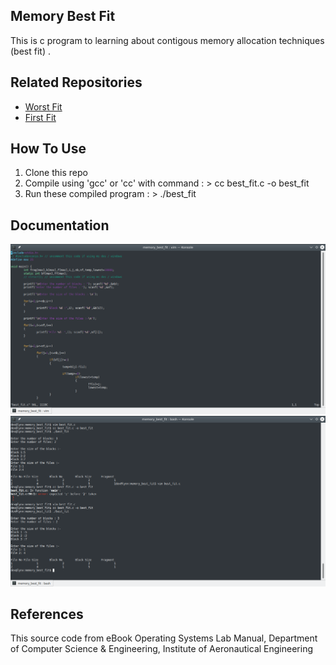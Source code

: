 Memory Best Fit
-----------------------

This is c program to learning about contigous memory allocation techniques (best fit) .


## Related Repositories
* [Worst Fit](https://github.com/ibnuhalimm/memory-worst-fit "Worst Fit")
* [First Fit](https://github.com/ibnuhalimm/memory-first-fit "First Fit")


## How To Use
1. Clone this repo
2. Compile using 'gcc' or 'cc' with command : > cc best_fit.c -o best_fit
3. Run these compiled program : > ./best_fit

## Documentation
![alt text](https://github.com/ibnuhalimm/memory-best-fit/blob/master/docs/img_001.png?raw=true "Source Code")
![alt text](https://github.com/ibnuhalimm/memory-best-fit/blob/master/docs/img_002.png?raw=true "Running Programs")


## References
This source code from eBook Operating Systems Lab Manual, Department of Computer Science & Engineering, Institute of Aeronautical Engineering
